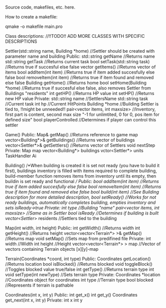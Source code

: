 Source code, makefiles, etc. here.

How to create a makefile:

qmake -o makefile main.pro



Class descriptions:
//!!TODO!! ADD MORE CLASSES WITH SPECIFIC DESCRIPTIONS

Settler(std::string name, Building *home)
//Settler should be created with parameter name and building
Public:
	std::string getName //Returns name
	std::string getTask //Returns current task
	bool setTask(std::string task) //Returns true if succesful else false
	vector<int> getItems() //Returns vector of items
	bool addItem(int item) //Returns true if item added succesfully else false
	bool removeItem(int item) //Returns true if item found and removed else false
	Building getHome() //Returns home
	bool setHome(Building *home) //Returns true if succesful else false, also removes Settler from Buildings "residents" 
	int getHP() //Returns HP value
	int setHP() //Returns new HP value
Private:
	std::string name //SettlersName
	std::string task //Current task
	int hp //Current HitPoints
	Building *home //Building Settler is tied to, !!might be unneeded!!
	pair<vector<int> items, int maxsize> //Inventory, first part is content, second max size "-1 for unlimtited, 0 for 0, pos item for defined size"
	bool playerControlled //Determines if player can control this settler
	

Game()
Public:
	Map& getMap() //Returns reference to game map
	vector<Building*>& getBuildings() //Returns vector of buildings
	vector<Settler*>& getSettlers() //Returns vector of Settlers
	void nextStep
Private:
	Map map
	vector<Building*> buildings
	vctor<Settler*> units
	TaskHandler Ai
	
	
Building()
/*When building is created it is set not ready (you have to build it first), buildings inventory is filled with items required to complete building,
build-member function removes items from inventory until its empty, then buildin is set ready and functional */
Public:
	bool addItem(int item) //Returns true if item added succesfully else false
	bool removeItem(int item) //Returns true if item found and removed else false
	bool build(int item) //See Building description for more detailed description,
	bool setReady() //Works for not ready buildings, automatically completes building, empties inventory and sets isReady->true
Private:
	int type //Building "name"
	pair<vector<int> items, int maxsize> //Same as in Settler
	bool isReady //Determines  if building is built
	vector<Settler*> residents //Settlers tied to the building
	
	
Map(int width, int height)
Public:
	int getWidth() //Returns width
	int getHeight() //Returns height
	vector<vector<Terrain*> >& getMap() //Returns map
	void setMap() //Sets map from predifined file
Private:
	int width //Width
	int height //Height
	vector<vector<Terrain*> > map //Vector of vectors containing Terrain objects [x][y]-map
	
	
Terrain(Coordinates *coord, int type)
Public:
	Coordinates getLocation() //Returns location
	bool isBlocked() //Returns blocked 
	void toggleBlock() //Toggles blocked value true/false
	int getType() //Returns terrain type int
	void setType(int newType) //Sets terrain type
Private:
	Coordinates *location //Coordinates object for coordinates
	int type //Terrain type
	bool blocked //Represents if terrain is pathable
	
	
Coordinates(int x, int y)
Public:
	int get_x()
	int get_y()
	Coordinates get_next(int x, int y)
Private:
	int x
	int y